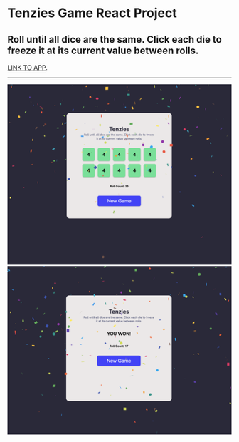 # Tenzies Game React Project

## Roll until all dice are the same. Click each die to freeze it at its current value between rolls.
[LINK TO APP](https://tenzies-game-reactproject.netlify.app/).
<hr />
<img  alt="Screen Shot 1" src="./src/assets/screen1.png">
<img  alt="Screen Shot 1" src="./src/assets/screen2.png">
